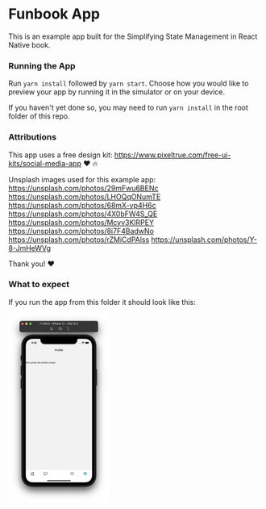 # Funbook App

This is an example app built for the Simplifying State Management in React Native book.

### Running the App

Run `yarn install` followed by `yarn start`. Choose how you would like to preview your app by running it in the simulator or on your device.

If you haven't yet done so, you may need to run `yarn install` in the root folder of this repo.

### Attributions

This app uses a free design kit: https://www.pixeltrue.com/free-ui-kits/social-media-app :heart: :fire:

Unsplash images used for this example app:
https://unsplash.com/photos/29mFwu6BENc
https://unsplash.com/photos/LHOQqONumTE
https://unsplash.com/photos/68mX-vp4H6c
https://unsplash.com/photos/4X0bFW4S_QE
https://unsplash.com/photos/Mcyv3KlRPEY
https://unsplash.com/photos/8i7F4BadwNo
https://unsplash.com/photos/rZMiCdPAlss
https://unsplash.com/photos/Y-8-JmHeWVg

Thank you! :heart:

### What to expect

If you run the app from this folder it should look like this:

<img src="chapter-3.png" width="200">
